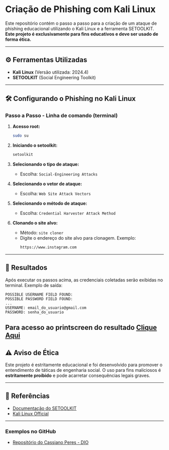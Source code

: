 # Criação de Phishing com Kali Linux

Este repositório contém o passo a passo para a criação de um ataque de phishing educacional utilizando o Kali Linux e a ferramenta SETOOLKIT. 
**Este projeto é exclusivamente para fins educativos e deve ser usado de forma ética.**

---

## ⚙️ Ferramentas Utilizadas

- **Kali Linux** (Versão utilizada: 2024.4)
- **SETOOLKIT** (Social Engineering Toolkit)

---

## 🛠️ Configurando o Phishing no Kali Linux

### Passo a Passo - Linha de comando (terminal)

1. **Acesso root:**
   ```bash
   sudo su
   ```

2. **Iniciando o setoolkit:**
   ```bash
   setoolkit
   ```

3. **Selecionando o tipo de ataque:**
   - Escolha: `Social-Engineering Attacks`

4. **Selecionando o vetor de ataque:**
   - Escolha: `Web Site Attack Vectors`

5. **Selecionando o método de ataque:**
   - Escolha: `Credential Harvester Attack Method`

6. **Clonando o site alvo:**
   - Método: `site cloner`
   - Digite o endereço do site alvo para clonagem. Exemplo:
     ```bash
     https://www.instagram.com
     ```
     
---

## 📄 Resultados

Após executar os passos acima, as credenciais coletadas serão exibidas no terminal. Exemplo de saída:

```
POSSIBLE USERNAME FIELD FOUND:
POSSIBLE PASSWORD FIELD FOUND:
...
USERNAME: email_do_usuario@gmail.com
PASSWORD: senha_do_usuario
```
Para acesso ao printscreen do resultado [Clique Aqui](https://github.com/Vifernandestech/Fazendo-um-Phishing-com-Kali-Linux/blob/main/Resultado2Corte.PNG)
---

## ⚠️ Aviso de Ética

Este projeto é estritamente educacional e foi desenvolvido para promover o entendimento de táticas de engenharia social. O uso para fins maliciosos é **estritamente proibido** e pode acarretar consequências legais graves.

---

## 🔗 Referências

- [Documentação do SETOOLKIT](https://github.com/trustedsec/social-engineer-toolkit)
- [Kali Linux Official](https://www.kali.org/)

---

### Exemplos no GitHub
- [Repositório do Cassiano Peres - DIO](https://github.com/cassiano-dio/cibersecurity-desafio-phishing)
